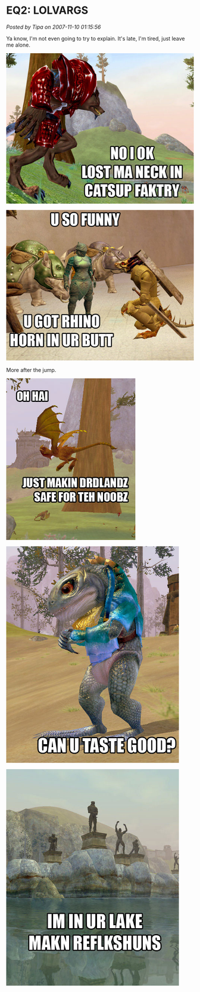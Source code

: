 # EQ2: LOLVARGS

*Posted by Tipa on 2007-11-10 01:15:56*

Ya know, I'm not even going to try to explain. It's late, I'm tired, just leave me alone.

![](../uploads/2007/11/lol5.jpg)

![](../uploads/2007/11/lol3.jpg)

More after the jump.



![](../uploads/2007/11/lol1.jpg)

![](../uploads/2007/11/lol2.jpg)

![](../uploads/2007/11/lol4.jpg)


